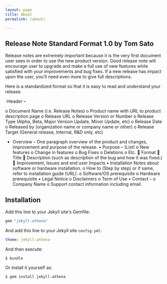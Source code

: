 ```yaml
---
layout: page
title: About
permalink: /about/

---
```

## Release Note Standard Format 1.0 by Tom Sato

Release notes are extremely important because it is the very first document user sees in order to use the new product version. Good release note will encourage user to upgrade and make a full use of new features while satisfied with your improvements and bug fixes. If a new release has impact upon the user, you’ll need even more to give full descriptions.

Here is a standardized format so that it is easy to read and understand your release. 

-Header – 

o	Document Name (i.e. Release Notes)
o	Product name with URL to product description page
o	Release URL
o	Release Version or Number
o	Release Type (Alpha, Beta, Major Version Update, Minor Update, etc)
o	Release Date
o	Released by (organization name or company name or other)
o	Release Target (General release, Internal, R&D only, etc)

- Overview – One paragraph overview of the product and changes, improvement and purpose of the release.
•	Purpose – (List)
o	New features
o	Change in features
o	Bug Fixes
o	Deletions
o	Etc.
	Format
	Title
	Description (such as description of the bug and how it was fixed.)
	Improvement, Issues and end user Impacts
•	Installation Notes about software or hardware installation.
o	How to (Step by step) or if same, refer to installation guide (URL).
o	Software/OS prerequisite
o	Hardware prerequisite
•	Legal Notice 
o	Disclaimers 
o	Term of Use
•	Contact – 
o	Company Name
o	Support contact information including email.


<!-- | Config setting | Thumbnail |
| --- | --- |
| `theme_color: black` | <img width="330" alt="black" src="url"> |
| `theme_color: red` | <img width="330" alt="red" src="url"> | -->


## Installation

Add this line to your Jekyll site's Gemfile:

```ruby
gem "jekyll-athena"
```

And add this line to your Jekyll site `config.yml`:

```yaml
theme: jekyll-athena
```

And then execute:

    $ bundle

Or install it yourself as:

    $ gem install jekyll-athena
